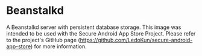 Beanstalkd
======

A Beanstalkd server with persistent database storage. This image was intended to be used with the Secure Android App Store Project. Please refer to the project's GitHub page (https://github.com/LedoKun/secure-android-app-store) for more information.
